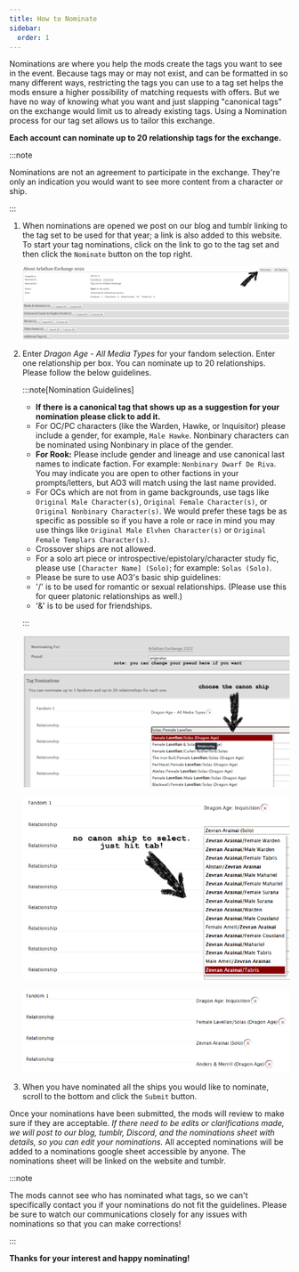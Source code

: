 ```yaml
---
title: How to Nominate
sidebar:
  order: 1
---
```


Nominations are where you help the mods create the tags you want to see in the
event. Because tags may or may not exist, and can be formatted in so many
different ways, restricting the tags you can use to a tag set helps the mods
ensure a higher possibility of matching requests with offers. But we have no way
of knowing what you want and just slapping "canonical tags" on the exchange
would limit us to already existing tags. Using a Nomination process for our tag
set allows us to tailor this exchange.

**Each account can nominate up to 20 relationship tags for the exchange.**

:::note

Nominations are not an agreement to participate in the exchange. They're only an
indication you would want to see more content from a character or ship.

:::

1. When nominations are opened we post on our blog and tumblr linking to the tag
   set to be used for that year; a link is also added to this website. To start
   your tag nominations, click on the link to go to the tag set and then click
   the `Nominate` button on the top right.

   ![AO3 Tag Set Page](../../../assets/images/nominate.png)

2. Enter _Dragon Age - All Media Types_ for your fandom selection. Enter one
   relationship per box. You can nominate up to 20 relationships. Please follow
   the below guidelines.

   :::note[Nomination Guidelines]

   - **If there is a canonical tag that shows up as a suggestion for your
     nomination please click to add it.**
   - For OC/PC characters (like the Warden, Hawke, or Inquisitor) please include
     a gender, for example, `Male Hawke`. Nonbinary characters can be nominated
     using Nonbinary in place of the gender.
   - **For Rook:** Please include gender and lineage and use canonical last
     names to indicate faction. For example: `Nonbinary Dwarf De Riva`. You may
     indicate you are open to other factions in your prompts/letters, but AO3
     will match using the last name provided.
   - For OCs which are not from in game backgrounds, use tags like
     `Original Male Character(s)`, `Original Female Character(s)`, or
     `Original Nonbinary Character(s)`. We would prefer these tags be as
     specific as possible so if you have a role or race in mind you may use
     things like `Original Male Elvhen Character(s)` or
     `Original Female Templars Character(s)`.
   - Crossover ships are not allowed.
   - For a solo art piece or introspective/epistolary/character study fic,
     please use `[Character Name] (Solo)`; for example: `Solas (Solo)`.
   - Please be sure to use AO3's basic ship guidelines:
   - '/' is to be used for romantic or sexual relationships. (Please use this
     for queer platonic relationships as well.)
   - '&' is to be used for friendships.

   :::

   ![A tag with a canon ship option](../../../assets/images/canon.png)

   ![A tag with no canon ship option](../../../assets/images/nocanon.png)

   ![Demonstration of all nomination types](../../../assets/images/allnomtypes.png)

3. When you have nominated all the ships you would like to nominate, scroll to
   the bottom and click the `Submit` button.

Once your nominations have been submitted, the mods will review to make sure if
they are acceptable. _If there need to be edits or clarifications made, we will
post to our blog, tumblr, Discord, and the nominations sheet with details, so
you can edit your nominations._ All accepted nominations will be added to a
nominations google sheet accessible by anyone. The nominations sheet will be
linked on the website and tumblr.

:::note

The mods cannot see who has nominated what tags, so we can't specifically
contact you if your nominations do not fit the guidelines. Please be sure to
watch our communications closely for any issues with nominations so that you can
make corrections!

:::

**Thanks for your interest and happy nominating!**
